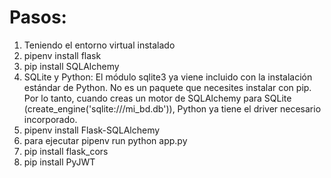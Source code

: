 # Pasos:

1. Teniendo el entorno virtual instalado
2. pipenv install flask
3. pip install SQLAlchemy
4. SQLite y Python: El módulo sqlite3 ya viene incluido con la instalación estándar de Python. No es un paquete que necesites instalar con pip. Por lo tanto, cuando creas un motor de SQLAlchemy para SQLite (create_engine('sqlite:///mi_bd.db')), Python ya tiene el driver necesario incorporado.
5. pipenv install Flask-SQLAlchemy
6. para ejecutar pipenv run python app.py
7. pip install flask_cors
8. pip install PyJWT